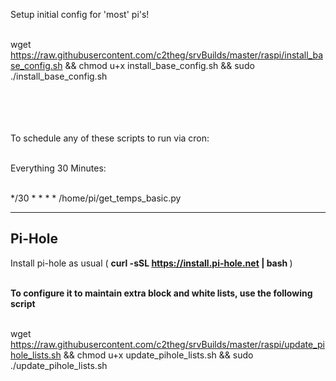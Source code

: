 Setup initial config for 'most' pi's!  <br /><br />

wget https://raw.githubusercontent.com/c2theg/srvBuilds/master/raspi/install_base_config.sh && chmod u+x install_base_config.sh && sudo ./install_base_config.sh

 <br /><br />  <br /><br />
To schedule any of these scripts to run via cron: <br /><br />

Everything 30 Minutes: <br /><br />

*/30 * * * *  /home/pi/get_temps_basic.py

<hr>
<h2>Pi-Hole</h2>

Install pi-hole as usual ( <b> curl -sSL https://install.pi-hole.net | bash </b> ) 
<br /><br />

<b>To configure it to maintain extra block and white lists, use the following script </b>
<br /><br />

wget https://raw.githubusercontent.com/c2theg/srvBuilds/master/raspi/update_pihole_lists.sh && chmod u+x update_pihole_lists.sh && sudo ./update_pihole_lists.sh
